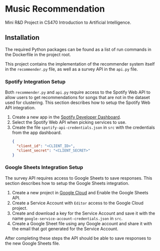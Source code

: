 # Music Recommendation

Mini R&amp;D Project in CS470 Introduction to Artificial Intelligence.

## Installation

The required Python packages can be found as a list of run commands in the Dockerfile in the project root.

This project contains the implementation of the recommender system itself in the `recommender.py` file, as well as a survey API in the `api.py` file.

### Spotify Integration Setup

Both `recommender.py` and `api.py` require access to the Spotify Web API to allow users to get recommendations for songs that are not in the dataset used for clustering. This section describes how to setup the Spotify Web API integration.

1. Create a new app in the [Spotify Developer Dashboard](https://developer.spotify.com/dashboard).
2. Select the Spotify Web API when picking services to use.
3. Create the file `spotify-api-credentials.json` in `src` with the credentials from the app dashboard.
   ```json
   {
     "client_id": "<CLIENT_ID>",
     "client_secret": "<CLIENT_SECRET>"
   }
   ```

### Google Sheets Integration Setup

The survey API requires access to Google Sheets to save responses. This section describes how to setup the Google Sheets integration.

1. Create a new project in [Google Cloud](https://cloud.google.com) and Enable the Google Sheets API.
2. Create a Service Account with `Editor` access to the Google Cloud project.
3. Create and download a key for the Service Account and save it with the name `google-service-account-credentials.json` in `src`.
4. Create a Google Sheet file using any Google account and share it with the email that got generated for the Service Account.

After completing these steps the API should be able to save responses to the new Google Sheets file.
